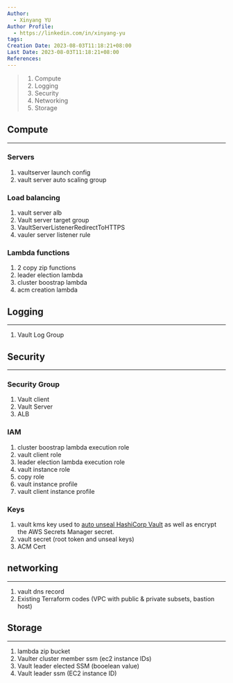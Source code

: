 ```yaml
---
Author:
  - Xinyang YU
Author Profile:
  - https://linkedin.com/in/xinyang-yu
tags:
Creation Date: 2023-08-03T11:18:21+08:00
Last Date: 2023-08-03T11:18:21+08:00
References:
---
```

>1. Compute
>2. Logging
>3. Security
>4. Networking
>5. Storage

## Compute
---
### Servers
1. vaultserver launch config
2. vault server auto scaling group


### Load balancing
1. vault server alb
2. Vault server target group
3. VaultServerListenerRedirectToHTTPS
4. vauler server listener rule

### Lambda functions
1. 2 copy zip functions
2. leader election lambda
3. cluster boostrap lambda
4. acm creation lambda


## Logging
---
1. Vault Log Group

## Security 
---
### Security Group
1. Vault client 
2. Vault Server
3. ALB

### IAM
1. cluster boostrap lambda execution role
2. vault client role
3. leader election lambda execution role
4. vault instance role
5. copy role
6. vault instance profile
7. vault client instance profile

### Keys
1. vault kms key used to [auto unseal HashiCorp Vault](https://learn.hashicorp.com/vault/operations/ops-autounseal-aws-kms) as well as encrypt the AWS Secrets Manager secret.
2. vault secret (root token and unseal keys)
3. ACM Cert 

## networking
---
1. vault dns record
2. Existing Terraform codes (VPC with public & private subsets, bastion host)

## Storage
---
1. lambda zip bucket
2. Vaulter cluster member ssm (ec2 instance IDs)
4. Vault leader elected SSM (booelean value)
5. Vault leader ssm (EC2 instance ID)